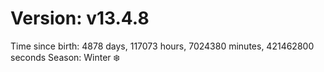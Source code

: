# Version: v13.4.8
Time since birth: 4878 days, 117073 hours, 7024380 minutes, 421462800 seconds
Season: Winter ❄️
